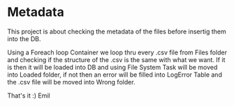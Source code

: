 
# Metadata

This project is about checking the metadata of the files before insertig them into the DB.

Using a Foreach loop Container we loop thru every .csv file from Files folder and checking if the structure of the .csv is the same with what we want. If it is then it will be loaded into DB and using File System Task will be moved into Loaded folder, if not then an error will be filled into LogError Table and the .csv file will be moved into Wrong folder.

That's it :)
Emil
